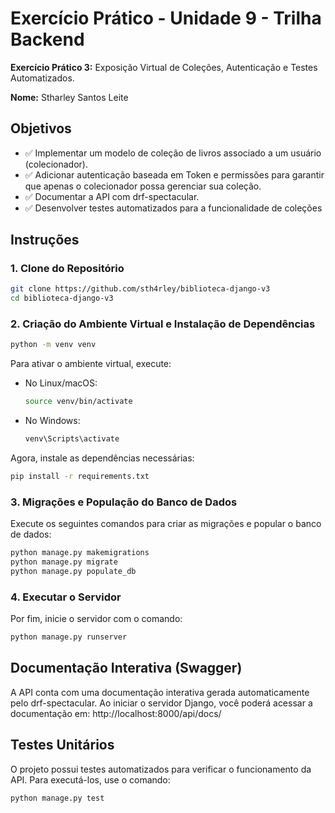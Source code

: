 # Exercício Prático - Unidade 9 - Trilha Backend

**Exercício Prático 3:** Exposição Virtual de Coleções, Autenticação e Testes Automatizados.

**Nome:** Stharley Santos Leite


## Objetivos
- ✅ Implementar um modelo de coleção de livros associado a um usuário (colecionador).
- ✅ Adicionar autenticação baseada em Token e permissões para garantir que apenas o colecionador possa gerenciar sua coleção.
- ✅ Documentar a API com drf-spectacular.
- ✅ Desenvolver testes automatizados para a funcionalidade de coleções


## Instruções 

### 1. Clone do Repositório

```bash
git clone https://github.com/sth4rley/biblioteca-django-v3
cd biblioteca-django-v3
```

### 2. Criação do Ambiente Virtual e Instalação de Dependências

```bash
python -m venv venv
```
Para ativar o ambiente virtual, execute:

- No Linux/macOS:
  ```bash
  source venv/bin/activate
  ```
- No Windows:
  ```bash
  venv\Scripts\activate
  ```

Agora, instale as dependências necessárias:

```bash
pip install -r requirements.txt
```

### 3. Migrações e População do Banco de Dados

Execute os seguintes comandos para criar as migrações e popular o banco de dados:

```bash
python manage.py makemigrations
python manage.py migrate
python manage.py populate_db
```

### 4. Executar o Servidor

Por fim, inicie o servidor com o comando:

```bash
python manage.py runserver
```

## Documentação Interativa (Swagger)

A API conta com uma documentação interativa gerada automaticamente pelo drf-spectacular. Ao iniciar o servidor Django, você poderá acessar a documentação em: http://localhost:8000/api/docs/

## Testes Unitários
O projeto possui testes automatizados para verificar o funcionamento da API. Para executá-los, use o comando:
```bash
python manage.py test
```

